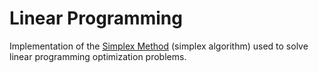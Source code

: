 # Linear Programming

Implementation of the [Simplex Method](https://en.wikipedia.org/wiki/Simplex_algorithm) (simplex algorithm)
used to solve linear programming optimization problems.


